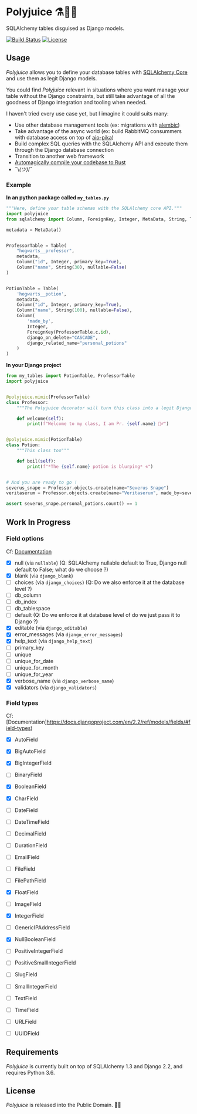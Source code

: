 # Polyjuice ⚗️🧙‍♂️

SQLAlchemy tables disguised as Django models.

[![Build Status](https://api.travis-ci.org/ducdetronquito/polyjuice.svg?branch=master)](https://travis-ci.org/ducdetronquito/polyjuice) [![License](https://img.shields.io/badge/license-public%20domain-ff69b4.svg)](https://github.com/ducdetronquito/polyjuice#license)


## Usage

*Polyjuice* allows you to define your database tables with [SQLAlchemy Core](https://docs.sqlalchemy.org/en/13/core/) and use them
as legit Django models.

You could find *Polyjuice* relevant in situations where you want manage your table without the Django constraints, but still
take advantage of all the goodness of Django integration and tooling when needed.

I haven't tried every use case yet, but I imagine it could suits many:

- Use other database management tools (ex: migrations with [alembic](https://github.com/sqlalchemy/alembic))
- Take advantage of the async world (ex: build RabbitMQ consummers with database access on top of [aio-pika](https://github.com/mosquito/aio-pika))
- Build complex SQL queries with the SQLAlchemy API and execute them through the Django database connection
- Transition to another web framework
- [Automagically compile your codebase to Rust](https://www.youtube.com/watch?v=dQw4w9WgXcQ)
- ¯\\_(ツ)_/¯


### Example

**In an python package called `my_tables.py`**

```python
"""Here, define your table schemas with the SQLAlchemy core API."""
import polyjuice
from sqlalchemy import Column, ForeignKey, Integer, MetaData, String, Table

metadata = MetaData()


ProfessorTable = Table(
    "hogwarts__professor",
    metadata,
    Column("id", Integer, primary_key=True),
    Column("name", String(30), nullable=False)
)


PotionTable = Table(
    'hogwarts__potion',
    metadata,
    Column("id", Integer, primary_key=True),
    Column("name", String(100), nullable=False),
    Column(
        'made_by',
        Integer,
        ForeignKey(ProfessorTable.c.id),
        django_on_delete="CASCADE",
        django_related_name="personal_potions"
    )
)
```

**In your Django project**

```python
from my_tables import PotionTable, ProfessorTable
import polyjuice


@polyjuice.mimic(ProfessorTable)
class Professor:
    """The Polyjuice decorator will turn this class into a legit Django model."""

    def welcome(self):
        print(f"Welcome to my class, I am Pr. {self.name} 🧙‍♂️")


@polyjuice.mimic(PotionTable)
class Potion:
    """This class too"""

    def boil(self):
        print(f"*The {self.name} potion is blurping* ⚗️")


# And you are ready to go !
severus_snape = Professor.objects.create(name="Severus Snape")
veritaserum = Professor.objects.create(name="Veritaserum", made_by=severus_snape)

assert severus_snape.personal_potions.count() == 1
```


## Work In Progress

### Field options
Cf: [Documentation](https://docs.djangoproject.com/en/2.2/ref/models/fields/#field-options)

- [x] null (via `nullable`) (Q: SQLAlchemy nullable default to True, Django null default to False; what do we choose ?)
- [x] blank (via `django_blank`)
- [ ] choices (via `django_choices`) (Q: Do we also enforce it at the database level ?)
- [ ] db_column
- [ ] db_index
- [ ] db_tablespace
- [ ] default (Q: Do we enforce it at database level of do we just pass it to Django ?)
- [x] editable (via `django_editable`)
- [x] error_messages (via `django_error_messages`)
- [x] help_text (via `django_help_text`)
- [ ] primary_key
- [ ] unique
- [ ] unique_for_date
- [ ] unique_for_month
- [ ] unique_for_year
- [x] verbose_name (via `django_verbose_name`)
- [x] validators (via `django_validators`)

### Field types
Cf: [Documentation]https://docs.djangoproject.com/en/2.2/ref/models/fields/#field-types)


- [x] AutoField
- [x] BigAutoField
- [x] BigIntegerField
- [ ] BinaryField
- [x] BooleanField
- [x] CharField
- [ ] DateField
- [ ] DateTimeField
- [ ] DecimalField
- [ ] DurationField
- [ ] EmailField
- [ ] FileField
- [ ] FilePathField
- [x] FloatField
- [ ] ImageField
- [x] IntegerField
- [ ] GenericIPAddressField
- [x] NullBooleanField
- [ ] PositiveIntegerField
- [ ] PositiveSmallIntegerField
- [ ] SlugField
- [ ] SmallIntegerField
- [ ] TextField
- [ ] TimeField
- [ ] URLField
- [ ] UUIDField


## Requirements

*Polyjuice* is currently built on top of SQLAlchemy 1.3 and Django 2.2, and requires Python 3.6.


## License

*Polyjuice* is released into the Public Domain. 🎉🍻

